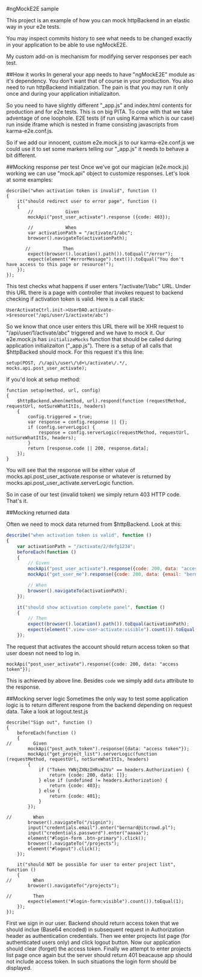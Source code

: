 #ngMockE2E sample

This project is an example of how you can mock httpBackend in an elastic way in your e2e tests.

You may inspect commits history to see what needs to be changed exactly in your application to be able to use ngMockE2E.

My custom add-on is mechanism for modifying server responses per each test.

##How it works
In general your app needs to have "ngMockE2E" module as it's dependency. You don't want that of course in your production.
You also need to run httpBackend initialization. The pain is that you may run it only once and during your application initializaiton.

So you need to have slightly different "_app.js" and index.html contents for production and for e2e tests. This is on big PITA.
To cope with that we take adventage of one loophole. E2E tests (if run using Karma which is our case) run inside iframe which is nested in frame consisting
javascripts from karma-e2e.conf.js.

So if we add our innocent, custom e2e.mock.js to our karma-e2e.conf.js we could use it to set some markers telling our "_app.js" it needs to behave a bit different.

##Mocking response per test
Once we've got our magician (e2e.mock.js) working we can use "mock.api" object to customize responses.
Let's look at some examples:

    describe("when activation token is invalid", function ()
    {
        it("should redirect user to error page", function ()
        {
            //            Given
            mockApi("post_user_activate").response ({code: 403});

            //            When
            var activationPath = "/activate/1/abc";
            browser().navigateTo(activationPath);

           //            Then
            expect(browser().location().path()).toEqual("/error");
            expect(element("#errorMessage").text()).toEqual("You don't have access to this page or resource!");
        });
    });

This test checks what happens if user enters "/activate/1/abc" URL. Under this URL there is a page with controller that invokes request to backend
checking if activation token is valid. Here is a call stack:

    UserActivateCtrl.init->UserDAO.activate->$resource("/api/user/1/activate/abc")

So we know that once user enters this URL there will be XHR request to "/api/user/1/activate/abc" triggered and we have to mock it.
Our e2e.mock.js has `initializeMocks` function that should be called during application initializaiton ("_app.js").
There is a setup of all calls that $httpBacked should mock. For this request it's this line:

    setup(POST, /\/api\/user\/\d+\/activate\/.*/, mocks.api.post_user_activate);

If you'd look at setup method:

    function setup(method, url, config)
    {
        $httpBackend.when(method, url).respond(function (requestMethod, requestUrl, notSureWhatItIs, headers)
        {
            config.triggered = true;
            var response = config.response || {};
            if (config.serverLogic) {
                response = config.serverLogic(requestMethod, requestUrl, notSureWhatItIs, headers);
            }
            return [response.code || 200, response.data];
        });
    }

You will see that the response will be either value of mocks.api.post_user_activate.response or whatever is returned by mocks.api.post_user_activate.serverLogic
 function.

So in case of our test (invalid token) we simply return 403 HTTP code. That's it.

##Mocking returned data

Often we need to mock data returned from $httpBackend. Look at this:

``` js
describe("when activation token is valid", function ()
{
    var activationPath = "/activate/2/defg1234";
    beforeEach(function ()
    {
        // Given
        mockApi("post_user_activate").response({code: 200, data: "access token"});
        mockApi("get_user_me").response({code: 200, data: {email: "bernard@itcrowd.pl"}});

        // When
        browser().navigateTo(activationPath);
    });

    it("should show activation complete panel", function ()
    {
        // Then
        expect(browser().location().path()).toEqual(activationPath);
        expect(element(".view-user-activate:visible").count()).toEqual(1);
    });
```

The request that activates the account should return access token so that user doesn not need to log in.

    mockApi("post_user_activate").response({code: 200, data: "access token"});

This is achieved by above line. Besides `code` we simply add `data` attribute to the response.

##Mocking server logic
Sometimes the only way to test some application logic is to return different respone from the backend depending on request data.
Take a look at logout.test.js

    describe("Sign out", function ()
    {
        beforeEach(function ()
        {
    //        Given
            mockApi("post_auth_token").response({data: "access token"});
            mockApi("get_project_list").serverLogic(function (requestMethod, requestUrl, notSureWhatItIs, headers)
            {
                if ("Token YWNjZXNzIHRva2Vu" == headers.Authorization) {
                    return {code: 200, data: []};
                } else if (undefined != headers.Authorization) {
                    return {code: 403};
                } else {
                    return {code: 401};
                }
            });

    //        When
            browser().navigateTo("/signin");
            input("credentials.email").enter("bernard@itcrowd.pl");
            input("credentials.password").enter("aaaaa");
            element("#login-form .btn-primary").click();
            browser().navigateTo("/projects");
            element("#logout").click();
        });

        it("should NOT be possible for user to enter project list", function ()
        {
    //        When
            browser().navigateTo("/projects");

    //        Then
            expect(element("#login-form:visible").count()).toEqual(1);
        });
    });

First we sign in our user. Backend should return access token that we should inclue (Base64 encoded) in subsequent request in Authorization header
as authentication credentials. Then we enter projects list page (for authenticated users only) and click logout button.
Now our application should clear (forget) the access token. Finally we attempt to enter projects list page once again but the server should return 401
beacause app should not include access token. In such situations the login form should be displayed.
